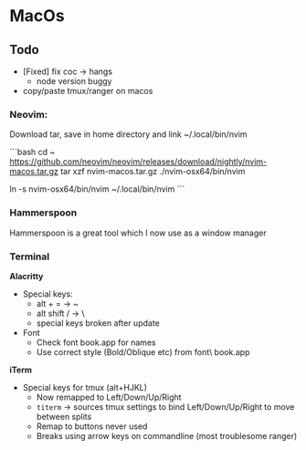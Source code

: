 # MacOs

## Todo

* [Fixed] fix coc -> hangs
  - node version buggy
* copy/paste tmux/ranger on macos


### Neovim:

Download tar, save in home directory and link ~/.local/bin/nvim

´´´bash
cd ~
https://github.com/neovim/neovim/releases/download/nightly/nvim-macos.tar.gz
tar xzf nvim-macos.tar.gz
./nvim-osx64/bin/nvim

ln -s nvim-osx64/bin/nvim ~/.local/bin/nvim
´´´


### Hammerspoon

Hammerspoon is a great tool which I now use as a window manager


### Terminal

**Alacritty**
- Special keys: 
  * alt + =   -> ~
  * alt shift /  -> \
  * special keys broken after update
- Font
  - Check font book.app for names
  - Use correct style (Bold/Oblique etc) from font\ book.app

**iTerm**
* Special keys for tmux (alt+HJKL)
  - Now remapped to Left/Down/Up/Right
  - `titerm`  -> sources tmux settings to bind Left/Down/Up/Right to move between splits
  - Remap to buttons never used
  - Breaks using arrow keys on commandline (most troublesome ranger)
